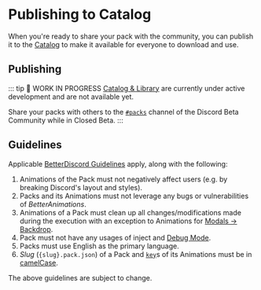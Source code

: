 # Publishing to Catalog

When you're ready to share your pack with the community, you can publish it to the [Catalog](/usage/packs#catalog-library) to make it available for everyone to download and use.

## Publishing

::: tip 🚧 WORK IN PROGRESS
[Catalog & Library](/usage/packs#catalog-library) are currently under active development and are not available yet.

Share your packs with others to the [`#packs`](https://discord.com/channels/947007182552064050/1371848189963010139) channel of the Discord Beta Community while in Closed Beta.
:::

## Guidelines

Applicable [BetterDiscord Guidelines](https://docs.betterdiscord.app/themes/introduction/guidelines) apply, along with the following:
1. Animations of the Pack must not negatively affect users (e.g. by breaking Discord's layout and styles).
2. Packs and its Animations must not leverage any bugs or vulnerabilities of _BetterAnimations_.
3. Animations of a Pack must clean up all changes/modifications made during the execution with an exception to Animations for [Modals -> Backdrop](/usage/modules#modals-backdrop).
4. Pack must not have any usages of inject <InjectRef inject="debug" /> and [Debug Mode](./debug-mode).
5. Packs must use English as the primary language.
6. _Slug_ (`{slug}.pack.json`) of a Pack and [`key`](/reference/animation#key)s of its Animations must be in [camelCase](https://en.wikipedia.org/wiki/Camel_case).

The above guidelines are subject to change.
